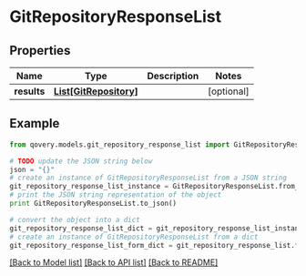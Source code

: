 # GitRepositoryResponseList


## Properties
Name | Type | Description | Notes
------------ | ------------- | ------------- | -------------
**results** | [**List[GitRepository]**](GitRepository.md) |  | [optional] 

## Example

```python
from qovery.models.git_repository_response_list import GitRepositoryResponseList

# TODO update the JSON string below
json = "{}"
# create an instance of GitRepositoryResponseList from a JSON string
git_repository_response_list_instance = GitRepositoryResponseList.from_json(json)
# print the JSON string representation of the object
print GitRepositoryResponseList.to_json()

# convert the object into a dict
git_repository_response_list_dict = git_repository_response_list_instance.to_dict()
# create an instance of GitRepositoryResponseList from a dict
git_repository_response_list_form_dict = git_repository_response_list.from_dict(git_repository_response_list_dict)
```
[[Back to Model list]](../README.md#documentation-for-models) [[Back to API list]](../README.md#documentation-for-api-endpoints) [[Back to README]](../README.md)


